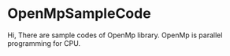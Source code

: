 # OpenMpSampleCode
Hi, There are sample codes of OpenMp library.
OpenMp is parallel programming for CPU.

